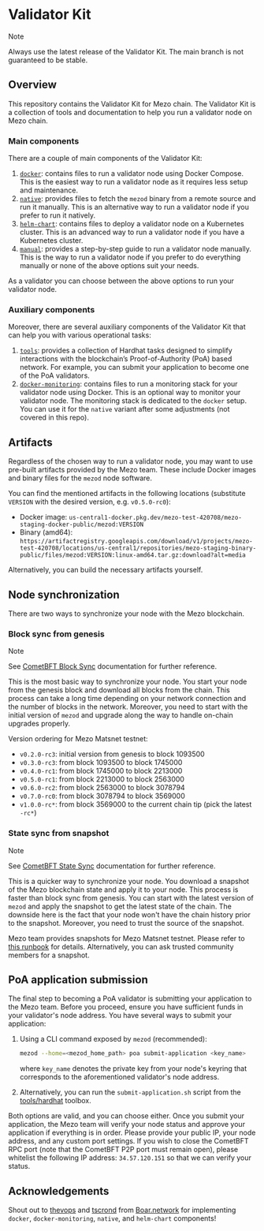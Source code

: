 # Validator Kit

>[!NOTE]
> Always use the latest release of the Validator Kit. The main branch is not guaranteed to be stable.

## Overview

This repository contains the Validator Kit for Mezo chain. The Validator Kit is
a collection of tools and documentation to help you run a validator node on Mezo chain.

### Main components

There are a couple of main components of the Validator Kit:

1. [`docker`](./docker): contains files to run a validator node using Docker Compose.
   This is the easiest way to run a validator node as it requires less setup and maintenance.
2. [`native`](./native): provides files to fetch the `mezod` binary from a remote source
   and run it manually. This is an alternative way to run a validator node if
   you prefer to run it natively.
3. [`helm-chart`](./helm-chart): contains files to deploy a validator node on a Kubernetes cluster.
   This is an advanced way to run a validator node if you have a Kubernetes cluster.
4. [`manual`](./manual): provides a step-by-step guide to run a validator node manually.
   This is the way to run a validator node if you prefer to do everything manually
   or none of the above options suit your needs.

As a validator you can choose between the above options to run your validator node.

### Auxiliary components

Moreover, there are several auxiliary components of the Validator Kit that
can help you with various operational tasks:

1. [`tools`](./tools): provides a collection of Hardhat tasks designed to simplify
   interactions with the blockchain’s Proof-of-Authority (PoA) based network.
   For example, you can submit your application to become one of the PoA validators.
2. [`docker-monitoring`](./docker-monitoring): contains files to run a monitoring
   stack for your validator node using Docker. This is an optional way to monitor
   your validator node. The monitoring stack is dedicated to the `docker` setup.
   You can use it for the `native` variant after some adjustments (not covered in this repo).

## Artifacts

Regardless of the chosen way to run a validator node, you may want to use 
pre-built artifacts provided by the Mezo team. These include Docker images and
binary files for the `mezod` node software.

You can find the mentioned artifacts in the following locations (substitute 
`VERSION` with the desired version, e.g. `v0.5.0-rc0`):
- Docker image: `us-central1-docker.pkg.dev/mezo-test-420708/mezo-staging-docker-public/mezod:VERSION`
- Binary (amd64): `https://artifactregistry.googleapis.com/download/v1/projects/mezo-test-420708/locations/us-central1/repositories/mezo-staging-binary-public/files/mezod:VERSION:linux-amd64.tar.gz:download?alt=media`

Alternatively, you can build the necessary artifacts yourself.

## Node synchronization

There are two ways to synchronize your node with the Mezo blockchain.

### Block sync from genesis

>[!NOTE]
> See [CometBFT Block Sync](https://docs.cometbft.com/v0.38/core/block-sync)
documentation for further reference.

This is the most basic way to synchronize your node. You start your node from
the genesis block and download all blocks from the chain. This process can take
a long time depending on your network connection and the number of blocks in
the network. Moreover, you need to start with the initial version
of `mezod` and upgrade along the way to handle on-chain upgrades properly.

Version ordering for Mezo Matsnet testnet:
- `v0.2.0-rc3`: initial version from genesis to block 1093500
- `v0.3.0-rc3`: from block 1093500 to block 1745000
- `v0.4.0-rc1`: from block 1745000 to block 2213000
- `v0.5.0-rc1`: from block 2213000 to block 2563000
- `v0.6.0-rc2`: from block 2563000 to block 3078794
- `v0.7.0-rc0`: from block 3078794 to block 3569000
- `v1.0.0-rc*`: from block 3569000 to the current chain tip (pick the latest `-rc*`)

### State sync from snapshot

>[!NOTE]
> See [CometBFT State Sync](https://docs.cometbft.com/v0.38/core/state-sync)
documentation for further reference.

This is a quicker way to synchronize your node. You download a snapshot of the
Mezo blockchain state and apply it to your node. This process is faster than
block sync from genesis. You can start with the latest version of `mezod` and
apply the snapshot to get the latest state of the chain. The downside here
is the fact that your node won't have the chain history prior to the snapshot.
Moreover, you need to trust the source of the snapshot.

Mezo team provides snapshots for Mezo Matsnet testnet. Please refer to
[this runbook](./manual/README.md#State-sync-from-snapshot)
for details. Alternatively, you can ask trusted community members for a snapshot.

## PoA application submission

The final step to becoming a PoA validator is submitting your application to the Mezo
team. Before you proceed, ensure you have sufficient funds in your validator's node
address. You have several ways to submit your application:

1. Using a CLI command exposed by `mezod` (recommended):
   ```bash
   mezod --home=<mezod_home_path> poa submit-application <key_name>
   ```
   where `key_name` denotes the private key from your node's keyring that
   corresponds to the aforementioned validator's node address.
   
2. Alternatively, you can run the `submit-application.sh` script from the
   [tools/hardhat](tools/hardhat/README.md#how-to-submit-an-application-to-validator-pool) toolbox.

Both options are valid, and you can choose either. Once you submit your application,
the Mezo team will verify your node status and approve your application if everything
is in order. Please provide your public IP, your node address, and any custom port
settings. If you wish to close the CometBFT RPC port (note that the CometBFT 
P2P port must remain open), please whitelist the following IP 
address: `34.57.120.151` so that we can verify your status.

## Acknowledgements

Shout out to [thevops](https://github.com/thevops) and [tscrond](https://github.com/tscrond) from [Boar.network](https://boar.network/) for
implementing `docker`, `docker-monitoring`, `native`, and `helm-chart` components!
